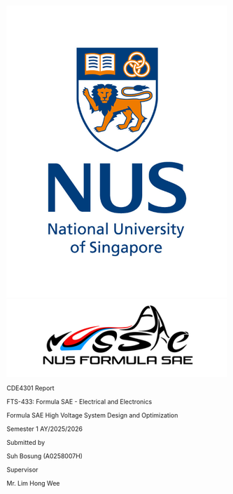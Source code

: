 <img src='./Figures/NUS_logo_full-vertical.jpg'>  

<img src='./Figures/NUS Formula SAE Logo.png'>  

CDE4301 Report  

FTS-433: Formula SAE - Electrical and Electronics  

Formula SAE High Voltage System Design and Optimization  

Semester 1 AY/2025/2026

Submitted by  

Suh Bosung (A0258007H)  

Supervisor  

Mr. Lim Hong Wee